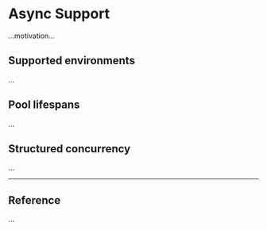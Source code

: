 # Async Support

...motivation...

## Supported environments

...

## Pool lifespans

...

## Structured concurrency

...

---

## Reference

...
